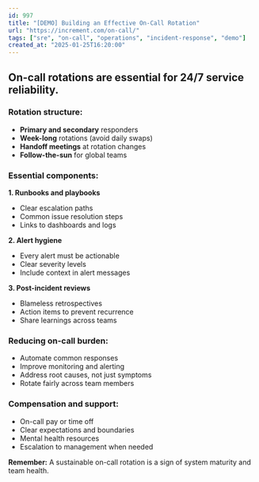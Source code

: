 ```yaml
---
id: 997
title: "[DEMO] Building an Effective On-Call Rotation"
url: "https://increment.com/on-call/"
tags: ["sre", "on-call", "operations", "incident-response", "demo"]
created_at: "2025-01-25T16:20:00"
---
```


## On-call rotations are essential for 24/7 service reliability.

### Rotation structure:
- **Primary and secondary** responders
- **Week-long** rotations (avoid daily swaps)
- **Handoff meetings** at rotation changes
- **Follow-the-sun** for global teams

### Essential components:

**1. Runbooks and playbooks**
- Clear escalation paths
- Common issue resolution steps
- Links to dashboards and logs

**2. Alert hygiene**
- Every alert must be actionable
- Clear severity levels
- Include context in alert messages

**3. Post-incident reviews**
- Blameless retrospectives
- Action items to prevent recurrence
- Share learnings across teams

### Reducing on-call burden:
- Automate common responses
- Improve monitoring and alerting
- Address root causes, not just symptoms
- Rotate fairly across team members

### Compensation and support:
- On-call pay or time off
- Clear expectations and boundaries
- Mental health resources
- Escalation to management when needed

**Remember:** A sustainable on-call rotation is a sign of system maturity and team health.

